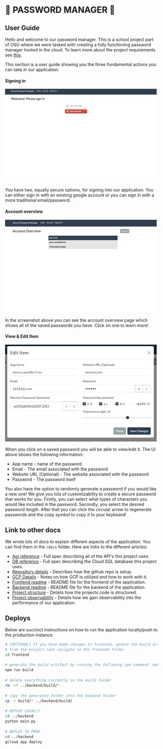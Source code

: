 # 🔐 PASSWORD MANAGER 🔐

## User Guide
Hello and welcome to our password manager. This is a school project part of OSU where we were tasked with creating a fully functioning password manager hosted in the cloud. To learn more about the project requirements see [this](https://eecs.engineering.oregonstate.edu/capstone/submission/pages/viewSingleProject.php?id=FEs03aOtNYtTP8aO).

This section is a user guide showing you the three fundamental actions you can take in our application.

#### Signing in
<img src="images/sign_in.png" width="500" alt="sign in">

You have two, equally secure options, for signing into our application. You can either sign in with an existing google account or you can sign in with a more traditional email/password.

#### Account overview
<img src="images/account_overview.png" width="500" alt="account overview">

In the screenshot above you can see the account overview page which shows all of the saved passwords you have. Click on one to learn more!

#### View & Edit Item
<img src="images/view_and_edit_item.png" width="500" alt="view and edit item">

When you click on a saved password you will be able to view/edit it. The UI above shows the following information:
* App name - name of the password
* Email - The email associated with the password
* Website URL (Optional) - The website associated with the password
* Password - The password itself

You also have the option to randomly generate a password if you would like a new one! We give you lots of customizability to create a secure password that works for you. Firstly, you can select what types of characters you would like included in the password. Secondly, you select the desired password length. After that you can click the circular arrow to regenerate passwords and the copy symbol to copy it to your keyboard!

## Link to other docs
We wrote lots of docs to explain different aspects of the applicaiton. You can find them in the `/docs` folder. Here are links to the different articles:
* [Api reference](/docs/api.md) - Full spec describing all of the API's this project uses.
* [DB reference](/docs/db.md) - Full spec describing the Cloud SQL database this project uses.
* [Repository details](/docs/github.md) - Describes how the github repo is setup.
* [GCP Details](/docs/gcp.md) - Notes on how GCP is utilized and how to work with it.
* [Frontend readme](/docs/frontend_readme.md) - README file for the frontend of the application.
* [Backend readme](/docs/backend_readme.md) - README file for the backend of the application.
* [Project structure](/docs/project_structure.md) - Details how the projects code is structured.
* [Project observability](/docs/observability.md) - Details how we gain observability into the performance of our application.

## Deploys
Below are succinct instructions on how to run the application locally/push to the production instance.

```bash
# [OPTIONAL] If you have made changes to frontend, update the build artifact with the following instructions
# from the project root navigate to the frontend folder
cd frontend

# generate the build artifact by running the following npm command. make sure your npm environment is up to date
npm run build

# delete everything currently in the build folder
rm -rf ../backend/build/*

# copy the generated folder into the backend folder
cp -r build/* ../backend/build/

# DEPLOY LOCALLY
cd ../backend
python main.py

# DEPLOY TO PROD
cd ../backend
gcloud app deploy
```